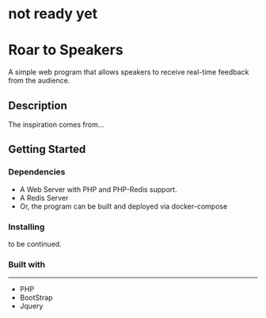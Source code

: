 # not ready yet

# Roar to Speakers
A simple web program that allows speakers to receive real-time feedback from the audience.

## Description

The inspiration comes from...


## Getting Started

### Dependencies

* A Web Server with PHP and PHP-Redis support.
* A Redis Server
* Or, the program can be built and deployed via docker-compose

### Installing

to be continued.

### Built with
----
- PHP
- BootStrap
- Jquery
